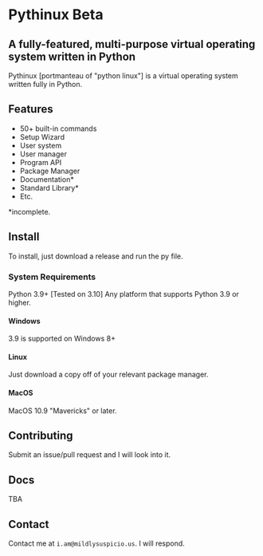 # Pythinux Beta
## A fully-featured, multi-purpose virtual operating system written in Python
Pythinux [portmanteau of "python linux"] is a virtual operating system written fully in Python.
## Features
* 50+ built-in commands
* Setup Wizard
* User system
* User manager
* Program API
* Package Manager
* Documentation*
* Standard Library*
* Etc.


*incomplete.

## Install
To install, just download a release and run the py file. 
### System Requirements
Python 3.9+ [Tested on 3.10]
Any platform that supports Python 3.9 or higher.
#### Windows
3.9 is supported on Windows 8+
#### Linux
Just download a copy off of your relevant package manager.
#### MacOS
MacOS 10.9 "Mavericks" or later.
## Contributing
Submit an issue/pull request and I will look into it.
## Docs
TBA
## Contact
Contact me at ```i.am@mildlysuspicio.us```. I will respond.
